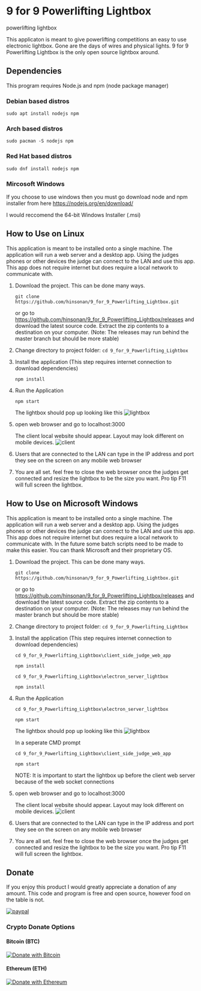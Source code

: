 # 9 for 9 Powerlifting Lightbox
powerlifting lightbox

This applicaton is meant to give powerlifting competitions an easy to use electronic lightbox. Gone are the days of wires and physical lights. 9 for 9 Powerlifting Lightbox is the only open source lightbox around.

## Dependencies

This program requires Node.js and npm (node package manager)

### Debian based distros
`sudo apt install nodejs npm`

### Arch based distros
`sudo pacman -S nodejs npm`

### Red Hat based distros
`sudo dnf install nodejs npm`

### Mircosoft Windows
If you choose to use windows then you must go download node and npm installer from here https://nodejs.org/en/download/

I would reccomend the 64-bit Windows Installer (.msi)

## How to Use on Linux

This application is meant to be installed onto a single machine. The application will run a web server and a desktop app. Using the judges phones or other devices the judge can connect to the LAN and use this app. This app does not require internet but does require a local network to communicate with.

1) Download the project. This can be done many ways.
    
    `git clone https://github.com/hinsonan/9_for_9_Powerlifting_Lightbox.git`

    or go to https://github.com/hinsonan/9_for_9_Powerlifting_Lightbox/releases and download the latest source code. Extract the zip contents to a destination on your computer. (Note: The releases may run behind the master branch but should be more stable)

2) Change directory to project folder: `cd 9_for_9_Powerlifting_Lightbox`

3) Install the application (This step requires internet connection to download dependencies)

    `npm install`

4) Run the Application

    `npm start`

    The lightbox should pop up looking like this
    ![lightbox](docs/lightbox.png "lightbox")

5) open web browser and go to localhost:3000

    The client local website should appear. Layout may look different on mobile devices.
    ![client](docs/client.png "client website")

6) Users that are connected to the LAN can type in the IP address and port they see on the screen on any mobile web browser

7) You are all set. feel free to close the web browser once the judges get connected and resize the lightbox to be the size you want. Pro tip F11 will full screen the lightbox.

## How to Use on Microsoft Windows

This application is meant to be installed onto a single machine. The application will run a web server and a desktop app. Using the judges phones or other devices the judge can connect to the LAN and use this app. This app does not require internet but does require a local network to communicate with. In the future some batch scripts need to be made to make this easier. You can thank Microsoft and their proprietary OS.

1) Download the project. This can be done many ways.
    
    `git clone https://github.com/hinsonan/9_for_9_Powerlifting_Lightbox.git`

    or go to https://github.com/hinsonan/9_for_9_Powerlifting_Lightbox/releases and download the latest source code. Extract the zip contents to a destination on your computer. (Note: The releases may run behind the master branch but should be more stable)

2) Change directory to project folder: `cd 9_for_9_Powerlifting_Lightbox`

3) Install the application (This step requires internet connection to download dependencies)

    `cd 9_for_9_Powerlifting_Lightbox\client_side_judge_web_app`
    
    `npm install`
    
    `cd 9_for_9_Powerlifting_Lightbox\electron_server_lightbox`
    
    `npm install`

4) Run the Application
    
    `cd 9_for_9_Powerlifting_Lightbox\electron_server_lightbox`
    
    `npm start`

    The lightbox should pop up looking like this
    ![lightbox](docs/lightbox.png "lightbox")
    
    In a seperate CMD prompt 
    
    `cd 9_for_9_Powerlifting_Lightbox\client_side_judge_web_app`
    
    `npm start`
    
    NOTE: It is important to start the lightbox up before the client web server because of the web socket connections

5) open web browser and go to localhost:3000

    The client local website should appear. Layout may look different on mobile devices.
    ![client](docs/client.png "client website")

6) Users that are connected to the LAN can type in the IP address and port they see on the screen on any mobile web browser

7) You are all set. feel free to close the web browser once the judges get connected and resize the lightbox to be the size you want. Pro tip F11 will full screen the lightbox.

## Donate

If you enjoy this product I would greatly appreciate a donation of any amount. This code and program is free and open source, however food on the table is not.

[![paypal](https://www.paypalobjects.com/en_US/i/btn/btn_donateCC_LG.gif)](https://www.paypal.com/donate?business=59D6FWDV8WKUQ&no_recurring=0&item_name=I+appreciate+your+donation+to+a+local+developer+and+greatly+appreciate+your+support+for+free+and+open-source+software&currency_code=USD)

### Crypto Donate Options

#### Bitcoin (BTC)
[![Donate with Bitcoin](https://en.cryptobadges.io/badge/big/3HrFPqqFFxuDfQeEWsAzdCHDtjzegqzuAN)](https://en.cryptobadges.io/donate/3HrFPqqFFxuDfQeEWsAzdCHDtjzegqzuAN)

#### Ethereum (ETH)

[![Donate with Ethereum](https://en.cryptobadges.io/badge/big/0x0FeDD207837D33445187587B5042a606ad1a7142)](https://en.cryptobadges.io/donate/0x0FeDD207837D33445187587B5042a606ad1a7142)
